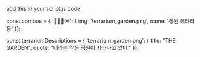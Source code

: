 add this in your script.js code

const combos = { '🌱🌱🌳☀️': { img: 'terrarium_garden.png', name: '정원 테라리움' }};

const terrariumDescriptions = { 'terrarium_garden.png': { title: "THE GARDEN", quote: "너라는 작은 정원이 자라나고 있어." }};
